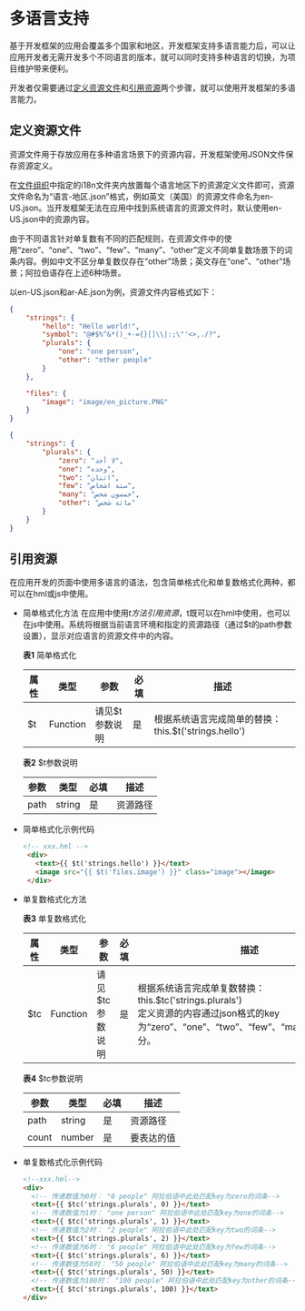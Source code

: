 # 多语言支持


基于开发框架的应用会覆盖多个国家和地区，开发框架支持多语言能力后，可以让应用开发者无需开发多个不同语言的版本，就可以同时支持多种语言的切换，为项目维护带来便利。


开发者仅需要通过[定义资源文件](#定义资源文件)和[引用资源](#引用资源)两个步骤，就可以使用开发框架的多语言能力。


## 定义资源文件

资源文件用于存放应用在多种语言场景下的资源内容，开发框架使用JSON文件保存资源定义。

在[文件组织](js-service-widget-file.md)中指定的i18n文件夹内放置每个语言地区下的资源定义文件即可，资源文件命名为“语言-地区.json”格式，例如英文（美国）的资源文件命名为en-US.json。当开发框架无法在应用中找到系统语言的资源文件时，默认使用en-US.json中的资源内容。

由于不同语言针对单复数有不同的匹配规则，在资源文件中的使用“zero”、“one”、“two”、“few”、“many”、“other”定义不同单复数场景下的词条内容。例如中文不区分单复数仅存在“other”场景；英文存在“one”、“other”场景；阿拉伯语存在上述6种场景。

 以en-US.json和ar-AE.json为例，资源文件内容格式如下：

```json
{
    "strings": {
        "hello": "Hello world!",
        "symbol": "@#$%^&*()_+-={}[]\\|:;\"'<>,./?",
        "plurals": {
            "one": "one person",
            "other": "other people"
        }
    },

    "files": {
        "image": "image/en_picture.PNG"
    }
}
```


```json
{
    "strings": {
        "plurals": {
            "zero": "لا أحد",
            "one": "وحده",
            "two": "اثنان",
            "few": "ستة اشخاص",
            "many": "خمسون شخص",
            "other": "مائة شخص"
        }
    }
}
```


## 引用资源

在应用开发的页面中使用多语言的语法，包含简单格式化和单复数格式化两种，都可以在hml或js中使用。

- 简单格式化方法
  在应用中使用$t方法引用资源，$t既可以在hml中使用，也可以在js中使用。系统将根据当前语言环境和指定的资源路径（通过$t的path参数设置），显示对应语言的资源文件中的内容。

    **表1** 简单格式化

  | 属性   | 类型       | 参数       | 必填   | 描述                                     |
  | ---- | -------- | -------- | ---- | -------------------------------------- |
  | $t   | Function | 请见$t参数说明 | 是    | 根据系统语言完成简单的替换：this.$t('strings.hello') |

    **表2** $t参数说明

  | 参数   | 类型     | 必填   | 描述   |
  | ---- | ------ | ---- | ---- |
  | path | string | 是    | 资源路径 |

- 简单格式化示例代码

  ```html
  <!-- xxx.hml -->
   <div> 
     <text>{{ $t('strings.hello') }}</text>  
     <image src="{{ $t('files.image') }}" class="image"></image> 
   </div>
  ```

- 单复数格式化方法

  **表3** 单复数格式化

  | 属性   | 类型       | 参数        | 必填   | 描述                                       |
  | ---- | -------- | --------- | ---- | ---------------------------------------- |
  | $tc  | Function | 请见$tc参数说明 | 是    | 根据系统语言完成单复数替换：this.$tc('strings.plurals')<br/>定义资源的内容通过json格式的key为“zero”、“one”、“two”、“few”、“many”和“other”区分。 |

  **表4** $tc参数说明

  | 参数    | 类型     | 必填   | 描述    |
  | ----- | ------ | ---- | ----- |
  | path  | string | 是    | 资源路径  |
  | count | number | 是    | 要表达的值 |

- 单复数格式化示例代码

  ```html
  <!--xxx.hml-->
  <div>
    <!-- 传递数值为0时： "0 people" 阿拉伯语中此处匹配key为zero的词条-->
    <text>{{ $tc('strings.plurals', 0) }}</text>
    <!-- 传递数值为1时： "one person" 阿拉伯语中此处匹配key为one的词条-->
    <text>{{ $tc('strings.plurals', 1) }}</text>
    <!-- 传递数值为2时： "2 people" 阿拉伯语中此处匹配key为two的词条-->
    <text>{{ $tc('strings.plurals', 2) }}</text>
    <!-- 传递数值为6时： "6 people" 阿拉伯语中此处匹配key为few的词条-->
    <text>{{ $tc('strings.plurals', 6) }}</text>
    <!-- 传递数值为50时： "50 people" 阿拉伯语中此处匹配key为many的词条-->
    <text>{{ $tc('strings.plurals', 50) }}</text>
    <!-- 传递数值为100时： "100 people" 阿拉伯语中此处匹配key为other的词条-->
    <text>{{ $tc('strings.plurals', 100) }}</text>
  </div>
  ```
